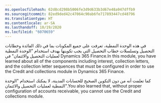 ```yaml
---
ms.openlocfilehash: 62d8cd298b5006fe3d9d633b3d67e48a947dffb9
ms.sourcegitcommit: 82ed9ded42c47064c90ab6fe717893447cd48796
ms.translationtype: HT
ms.contentlocale: ar-SA
ms.lasthandoff: 10/19/2020
ms.locfileid: "6070659"
---
```

<span data-ttu-id="39969-101">في هذه الوحدة النمطية، تعرفت على جميع المكونات بما في ذلك الفائدة وخطابات التحصيل وتسلسلات خطاب التحصيل التي يجب تكوينها بهدف استخدام "الوحدة النمطية لعمليات التحصيل والائتمان" في Dynamics 365 Finance.</span><span class="sxs-lookup"><span data-stu-id="39969-101">In this module, you have learned about all of the components including interest, collection letters, and the collection letter sequences that must be configured in order to use the Credit and collections module in Dynamics 365 Finance.</span></span>

 
<span data-ttu-id="39969-102">كما تعلمت أنه من دون التكوين الصحيح للحسابات المدينة، لا يمكنك استخدام "الوحدة النمطية لعمليات التحصيل والائتمان".</span><span class="sxs-lookup"><span data-stu-id="39969-102">You also learned that, without proper configuration of accounts receivable, you cannot use the Credit and collections module.</span></span> 


